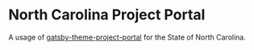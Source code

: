 # North Carolina Project Portal

A usage of
[gatsby-theme-project-portal](https://github.com/thepolicylab-projectportals/project-portal-theme)
for the State of North Carolina. 
